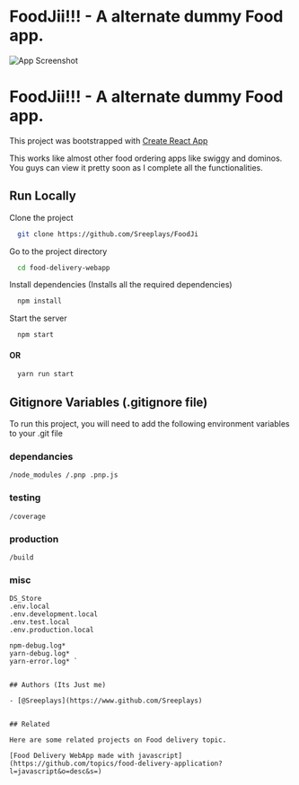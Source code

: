 # FoodJii!!! - A alternate dummy Food app.

![App Screenshot](https://via.placeholder.com/578x400?text=In+Progress+(Coming+Soon))

# FoodJii!!! - A alternate dummy Food app.

This project was bootstrapped with
[Create React App](https://github.com/facebook/create-react-app) 

This works like almost other food ordering apps like swiggy and dominos. You guys can view it pretty soon as I complete all the functionalities. 


## Run Locally

Clone the project

```bash
  git clone https://github.com/Sreeplays/FoodJi
```

Go to the project directory

```bash
  cd food-delivery-webapp
```

Install dependencies (Installs all the required dependencies)

```bash
  npm install
```

Start the server

```bash
  npm start
```
#### OR

```bash
  yarn run start
```


## Gitignore Variables (.gitignore file)

To run this project, you will need to add the following environment variables to your .git file

### dependancies
`/node_modules
/.pnp
.pnp.js`
### testing
`/coverage`
### production
`/build`
### misc
```
DS_Store
.env.local
.env.development.local
.env.test.local
.env.production.local

npm-debug.log*
yarn-debug.log*
yarn-error.log* `


## Authors (Its Just me)

- [@Sreeplays](https://www.github.com/Sreeplays)


## Related

Here are some related projects on Food delivery topic.

[Food Delivery WebApp made with javascript](https://github.com/topics/food-delivery-application?l=javascript&o=desc&s=)

